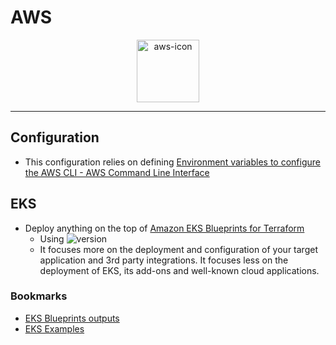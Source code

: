 # AWS

<p align="center">
  <img alt="aws-icon" src="https://upload.wikimedia.org/wikipedia/commons/9/93/Amazon_Web_Services_Logo.svg" height="100" />
</p>

---

## Configuration

* This configuration relies on defining [Environment variables to configure the AWS CLI - AWS Command Line Interface](https://docs.aws.amazon.com/cli/latest/userguide/cli-configure-envvars.html)

## EKS

- Deploy anything on the top of [Amazon EKS Blueprints for Terraform](https://aws-ia.github.io/terraform-aws-eks-blueprints/)
  - Using ![version](https://img.shields.io/badge/version-v4.31.0-blue)
  - It focuses more on the deployment and configuration of your target application and 3rd party integrations. It focuses less on the deployment of EKS, its add-ons and well-known cloud applications.

### Bookmarks

- [EKS Blueprints outputs](https://github.com/aws-ia/terraform-aws-eks-blueprints/blob/main/outputs.tf)
- [EKS Examples](https://github.com/aws-ia/terraform-aws-eks-blueprints/tree/main/examples)
